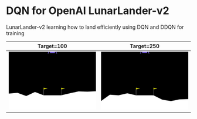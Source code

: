 # DQN for OpenAI LunarLander-v2
 LunarLander-v2 learning how to land efficiently using DQN and DDQN for training

| Target=100 | Target=250 |
|:--:|:--:|
|![t100](/Gifs/DQN100.gif)|![t250](/Gifs/DQN250.gif)|  
